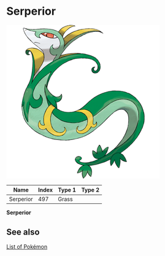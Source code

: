 # Serperior


![Serperior](images/497.png)

| **Name** | **Index** | **Type 1** | **Type 2** |
|----|----|----|----|
| Serperior | 497 | Grass  |  |

**Serperior** 

## See also

[List of Pokémon](../pokemon.md)
